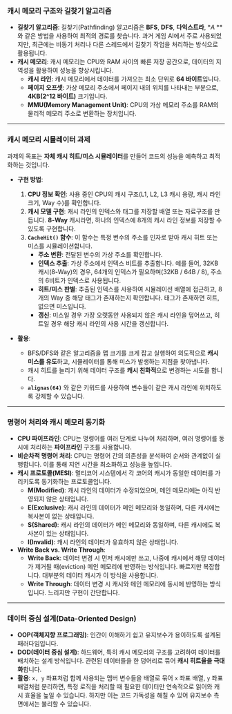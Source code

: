 ### 캐시 메모리 구조와 길찾기 알고리즘

* **길찾기 알고리즘**: 길찾기(Pathfinding) 알고리즘은 **BFS**, **DFS**, **다익스트라**, **A* **와 같은 방법을 사용하여 최적의 경로를 찾습니다. 과거 게임 AI에서 주로 사용되었지만, 최근에는 비동기 처리나 다른 스레드에서 길찾기 작업을 처리하는 방식으로 활용됩니다.
* **캐시 메모리**: 캐시 메모리는 CPU와 RAM 사이의 빠른 저장 공간으로, 데이터의 지역성을 활용하여 성능을 향상시킵니다.
    * **캐시 라인**: 캐시 메모리에서 데이터를 가져오는 최소 단위로 **64 바이트**입니다.
    * **페이지 오프셋**: 가상 메모리 주소에서 페이지 내의 위치를 나타내는 부분으로, **4KB(2^12 바이트)** 크기입니다.
    * **MMU(Memory Management Unit)**: CPU의 가상 메모리 주소를 RAM의 물리적 메모리 주소로 변환하는 장치입니다.

---

### 캐시 메모리 시뮬레이터 과제

과제의 목표는 **자체 캐시 히트/미스 시뮬레이터**를 만들어 코드의 성능을 예측하고 최적화하는 것입니다.

* **구현 방법**:
    1.  **CPU 정보 확인**: 사용 중인 CPU의 캐시 구조(L1, L2, L3 캐시 용량, 캐시 라인 크기, Way 수)를 확인합니다.
    2.  **캐시 모델 구현**: 캐시 라인의 인덱스와 태그를 저장할 배열 또는 자료구조를 만듭니다. **8-Way** 캐시라면, 하나의 인덱스에 8개의 캐시 라인 정보를 저장할 수 있도록 구현합니다.
    3.  **`CacheHit()` 함수**: 이 함수는 특정 변수의 주소를 인자로 받아 캐시 히트 또는 미스를 시뮬레이션합니다.
        * **주소 변환**: 전달된 변수의 가상 주소를 확인합니다.
        * **인덱스 추출**: 가상 주소에서 인덱스 비트를 추출합니다. 예를 들어, 32KB 캐시(8-Way)의 경우, 64개의 인덱스가 필요하며(32KB / 64B / 8), 주소의 6비트가 인덱스로 사용됩니다.
        * **히트/미스 판별**: 추출된 인덱스를 사용하여 시뮬레이션 배열에 접근하고, 8개의 Way 중 해당 태그가 존재하는지 확인합니다. 태그가 존재하면 히트, 없으면 미스입니다.
        * **갱신**: 미스일 경우 가장 오랫동안 사용되지 않은 캐시 라인을 덮어쓰고, 히트일 경우 해당 캐시 라인의 사용 시간을 갱신합니다.

* **활용**:
    * BFS/DFS와 같은 알고리즘을 맵 크기를 크게 잡고 실행하여 의도적으로 **캐시 미스를 유도**하고, 시뮬레이터를 통해 미스가 발생하는 지점을 찾아냅니다.
    * 캐시 히트를 늘리기 위해 데이터 구조를 **캐시 친화적**으로 변경하는 시도를 합니다.
    * **`alignas(64)`** 와 같은 키워드를 사용하여 변수들이 같은 캐시 라인에 위치하도록 강제할 수 있습니다.

---

### 명령어 처리와 캐시 메모리 동기화

* **CPU 파이프라인**: CPU는 명령어를 여러 단계로 나누어 처리하며, 여러 명령어를 동시에 처리하는 **파이프라인** 구조를 사용합니다.
* **비순차적 명령어 처리**: CPU는 명령어 간의 의존성을 분석하여 순서와 관계없이 실행합니다. 이를 통해 지연 시간을 최소화하고 성능을 높입니다.
* **캐시 프로토콜(MESI)**: 멀티코어 시스템에서 각 코어의 캐시가 동일한 데이터를 가리키도록 동기화하는 프로토콜입니다.
    * **M(Modified)**: 캐시 라인의 데이터가 수정되었으며, 메인 메모리에는 아직 반영되지 않은 상태입니다.
    * **E(Exclusive)**: 캐시 라인의 데이터가 메인 메모리와 동일하며, 다른 캐시에는 복사본이 없는 상태입니다.
    * **S(Shared)**: 캐시 라인의 데이터가 메인 메모리와 동일하며, 다른 캐시에도 복사본이 있는 상태입니다.
    * **I(Invalid)**: 캐시 라인의 데이터가 유효하지 않은 상태입니다.
* **Write Back vs. Write Through**:
    * **Write Back**: 데이터 변경 시 먼저 캐시에만 쓰고, 나중에 캐시에서 해당 데이터가 제거될 때(eviction) 메인 메모리에 반영하는 방식입니다. 빠르지만 복잡합니다. 대부분의 데이터 캐시가 이 방식을 사용합니다.
    * **Write Through**: 데이터 변경 시 캐시와 메인 메모리에 동시에 반영하는 방식입니다. 느리지만 구현이 간단합니다.

---

### 데이터 중심 설계(Data-Oriented Design)

* **OOP(객체지향 프로그래밍)**: 인간이 이해하기 쉽고 유지보수가 용이하도록 설계된 패러다임입니다.
* **DOD(데이터 중심 설계)**: 하드웨어, 특히 캐시 메모리의 구조를 고려하여 데이터를 배치하는 설계 방식입니다. 관련된 데이터들을 한 덩어리로 묶어 **캐시 히트율을 극대화**합니다.
* **활용**: `x, y` 좌표처럼 함께 사용되는 멤버 변수들을 배열로 묶어 `x` 좌표 배열, `y` 좌표 배열처럼 분리하면, 특정 로직을 처리할 때 필요한 데이터만 연속적으로 읽어와 캐시 효율을 높일 수 있습니다. 하지만 이는 코드 가독성을 해칠 수 있어 유지보수 측면에서는 불리할 수 있습니다. 